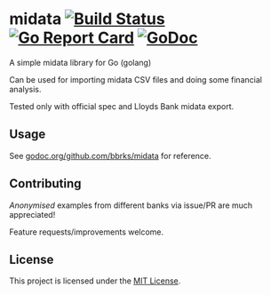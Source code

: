 # midata [![Build Status](https://travis-ci.org/bbrks/midata.svg)](https://travis-ci.org/bbrks/midata) [![Go Report Card](https://goreportcard.com/badge/github.com/bbrks/midata)](https://goreportcard.com/report/github.com/bbrks/midata) [![GoDoc](https://godoc.org/github.com/bbrks/midata?status.svg)](https://godoc.org/github.com/bbrks/midata)

A simple midata library for Go (golang)

Can be used for importing midata CSV files and doing some financial analysis.

Tested only with official spec and Lloyds Bank midata export.

## Usage

See [godoc.org/github.com/bbrks/midata](https://godoc.org/github.com/bbrks/midata) for reference.

## Contributing

*Anonymised* examples from different banks via issue/PR are much appreciated!

Feature requests/improvements welcome.

## License
This project is licensed under the [MIT License](LICENSE.md).
